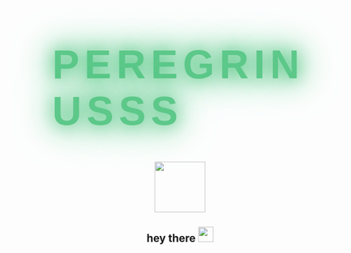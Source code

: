 <h1 style="color: #5cc889;
           font-family: Arial;
           font-size: 80px;
           animation-name: gradient;
           animation-duration: 10s;
           animation-iteration-count: infinite;
           letter-spacing: 10px;
           text-transform: uppercase;
           text-shadow:
             0 0 30px #5cc889,
             0 0 55px #5cc889,
             0 0 80px #5cc889;">
  peregrinusss
</h1>


<div id="header" align="center">
  <img src="https://media.giphy.com/media/M9gbBd9nbDrOTu1Mqx/giphy.gif" width="100"/>
</div>

<h2 align="center">
  hey there
  <img src="https://media.giphy.com/media/hvRJCLFzcasrR4ia7z/giphy.gif" width="30px"/>
</h2>
